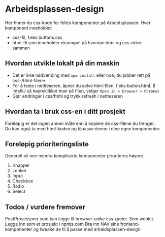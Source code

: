 # Arbeidsplassen-design

Her finner du css-kode for felles komponenter på Arbeidsplassen.
Hver komponent inneholder:
- css-fil, f.eks buttons.css
- html-fil som inneholder eksempel på hvordan html og css virker sammen

## Hvordan utvikle lokalt på din maskin
- Det er ikke nødvending med `npm install` eller noe, du jobber rett på css-/html-filene
- For å teste i nettleseren, åpner du selve html-filen, f.eks button.html. (I IntelliJ så høyreklikker man på filen, velger `Open in > Browser > Chrome`)
- Gjør endringer i css/html og trykk refresh i nettleseren

## Hvordan ta i bruk css-en i ditt prosjekt
Foreløpig er det ingen annen måte enn å kopiere de css-filene du trenger. Du kan også ta med html-koden og tilpasse denne i dine egne komponenter.

## Foreløpig prioriteringsliste

Generelt vil mer mindre kompliserte komponenter prioriteres høyere.

1. Knapper
2. Lenker
3. Input 
4. Checkbox
5. Radio
6. Select

## Todos / vurdere fremover

PostProsessorer som kan legge til browser-unike css-greier. Som webkit.
Legge inn som et prosjekt i npmjs.com
Dra inn NAV sine frontend-komponenter og tweake de til å passe med arbeidsplassen-design
